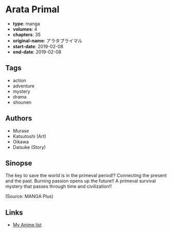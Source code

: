 # Arata Primal

-   **type**: manga
-   **volumes**: 4
-   **chapters**: 35
-   **original-name**: アラタプライマル
-   **start-date**: 2019-02-08
-   **end-date**: 2019-02-08

## Tags

-   action
-   adventure
-   mystery
-   drama
-   shounen

## Authors

-   Murase
-   Katsutoshi (Art)
-   Oikawa
-   Daisuke (Story)

## Sinopse

The key to save the world is in the primeval period!? Connecting the present and the past. Burning passion opens up the future!! A primeval survival mystery that passes through time and civilization!!

(Source: MANGA Plus)

## Links

-   [My Anime list](https://myanimelist.net/manga/118156/Arata_Primal)
